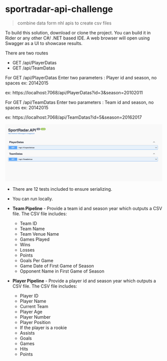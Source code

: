 # sportradar-api-challenge
 > combine data form nhl apis to create csv files

To build this solution, download or clone the project. You can build it in Rider or any other C#/ .NET based IDE.
A web browser will open using Swagger as a UI to showcase results. 

There are two routes
* GET /api/PlayerDatas
* GET /api/TeamDatas

For GET /api/PlayerDatas
Enter two parameters : Player id and season, no spaces ex: 20142015

ex: https://localhost:7068/api/PlayerDatas?id=3&season=20102011

For GET /api/TeamDatas 
Enter two parameters : Team id and season, no spaces ex: 20142015

ex: https://localhost:7068/api/TeamDatas?id=5&season=20162017


![image](sc1.png)


* There are 12 tests included to ensure serializing.
* You can run locally.



* **Team Pipeline** - Provide a team id and season year which outputs a CSV file. The CSV file includes:
  * Team ID
  * Team Name
  * Team Venue Name
  * Games Played
  * Wins
  * Losses
  * Points
  * Goals Per Game
  * Game Date of First Game of Season
  * Opponent Name in First Game of Season
* **Player Pipeline** - Provide a player id and season year which outputs a CSV file. The CSV file includes:
  * Player ID
  * Player Name
  * Current Team
  * Player Age
  * Player Number
  * Player Position
  * If the player is a rookie
  * Assists
  * Goals
  * Games
  * Hits
  * Points


